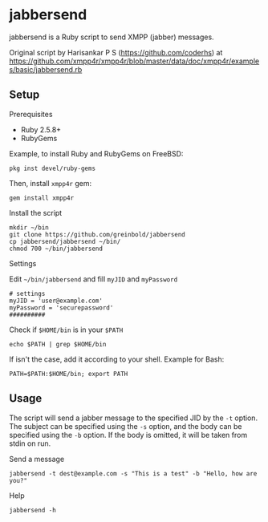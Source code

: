 # jabbersend

jabbersend is a Ruby script to send XMPP (jabber) messages.

Original script by Harisankar P S (https://github.com/coderhs) at
https://github.com/xmpp4r/xmpp4r/blob/master/data/doc/xmpp4r/examples/basic/jabbersend.rb

## Setup

Prerequisites


- Ruby 2.5.8+
- RubyGems


Example, to install Ruby and RubyGems on FreeBSD:


    pkg inst devel/ruby-gems


Then, install `xmpp4r` gem:


    gem install xmpp4r


Install the script


    mkdir ~/bin
    git clone https://github.com/greinbold/jabbersend
    cp jabbersend/jabbersend ~/bin/
    chmod 700 ~/bin/jabbersend


Settings

Edit `~/bin/jabbersend` and fill `myJID` and `myPassword`


    # settings
    myJID = 'user@example.com'
    myPassword = 'securepassword'
    ##########


Check if `$HOME/bin` is in your `$PATH`


    echo $PATH | grep $HOME/bin


If isn't the case, add it according to your shell. Example for Bash:


    PATH=$PATH:$HOME/bin; export PATH


## Usage

The script will send a jabber message to the specified JID by the `-t` option.
The subject can be specified using the `-s` option, and the body can be
specified using the `-b` option. If the body is omitted, it will be taken from
stdin on run.

Send a message


    jabbersend -t dest@example.com -s "This is a test" -b "Hello, how are you?"


Help


    jabbersend -h



